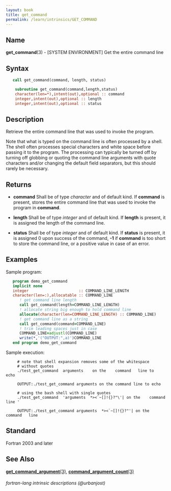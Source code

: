 ```yaml
---
layout: book
title: get_command
permalink: /learn/intrinsics/GET_COMMAND
---
```

## __Name__

__get\_command__(3) - \[SYSTEM ENVIRONMENT\] Get the entire command line

## __Syntax__


```fortran
   call get_command(command, length, status)

    subroutine get_command(command,length,status)
    character(len=*),intent(out),optional :: command
    integer,intent(out),optional :: length
    integer,intent(out),optional :: status
```

## __Description__

Retrieve the entire command line that was used to invoke the program.

Note that what is typed on the command line is often processed by a
shell. The shell often processes special characters and white space
before passing it to the program. The processing can typically be turned
off by turning off globbing or quoting the command line arguments with
quote characters and/or changing the default field separators, but this
should rarely be necessary.

## __Returns__

  - __command__
    Shall be of type _character_ and of default kind. If
    __command__ is present, stores the entire command line that was used to
    invoke the program in __command__.

  - __length__
    Shall be of type _integer_ and of default kind. If __length__
    is present, it is assigned the length of the command line.

  - __status__
    Shall be of type _integer_ and of default kind. If __status__
    is present, it is assigned 0 upon success of the command, __-1__ if
    __command__ is too short to store the command line, or a positive value
    in case of an error.

## __Examples__

Sample program:

```fortran
   program demo_get_command
   implicit none
   integer                      :: COMMAND_LINE_LENGTH
   character(len=:),allocatable :: COMMAND_LINE
      ! get command line length
      call get_command(length=COMMAND_LINE_LENGTH)
      ! allocate string big enough to hold command line
      allocate(character(len=COMMAND_LINE_LENGTH) :: COMMAND_LINE)
      ! get command line as a string
      call get_command(command=COMMAND_LINE)
      ! trim leading spaces just in case
      COMMAND_LINE=adjustl(COMMAND_LINE)
      write(*,'("OUTPUT:",a)')COMMAND_LINE
   end program demo_get_command
```

Sample execution:

```
     # note that shell expansion removes some of the whitespace
     # without quotes
     ./test_get_command  arguments    on the    command   line to   echo

     OUTPUT:./test_get_command arguments on the command line to echo

     # using the bash shell with single quotes
     ./test_get_command  'arguments  *><`~[]!{}?"\'| on the    command   line '

     OUTPUT:./test_get_command arguments  *><`~[]!{}?"'| on the   command   line
```

## __Standard__

Fortran 2003 and later

## __See Also__

[__get\_command\_argument__(3)](GET_COMMAND_ARGUMENT),
[__command\_argument\_count__(3)](COMMAND_ARGUMENT_COUNT)

###### fortran-lang intrinsic descriptions (@urbanjost)
